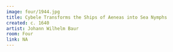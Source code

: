 ```yaml
---
image: four/1944.jpg
title: Cybele Transforms the Ships of Aeneas into Sea Nymphs
created: c. 1640
artist: Johann Wilhelm Baur
room: Four
link: NA
---
```



